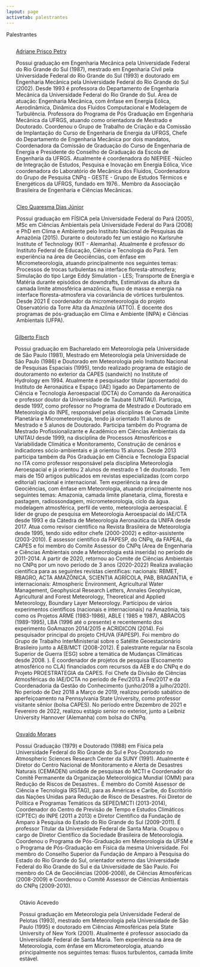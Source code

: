 ```yaml
---
layout: page
activetab: palestrantes
---
```


<section id="backers" class="container px-6 py-6">
  <p class="title has-text-centered has-text-weight-bold is-uppercase is-size-4">
    Palestrantes
  </p>
  <div class="columns">
    <div class="column is-narrow">
      <figure class="image is-128x128">
        <img class="is-rounded" src="{{ '/assets/img/adriane.png' | absolute_url }}">
      </figure>
    </div>
    <div class="column">
      <p class="is-size-5 has-text-weight-semibold">
        <a href="http://lattes.cnpq.br/5893392501816783" target="_blank">Adriane Prisco Petry</a>
      </p>
      <p class="is-size-7 has-text-justified">
        Possui graduação em Engenharia Mecânica pela Universidade Federal do Rio Grande do Sul (1987), mestrado em Engenharia Civil pela Universidade Federal do Rio Grande do Sul (1993) e doutorado em Engenharia Mecânica pela Universidade Federal do Rio Grande do Sul (2002). Desde 1993 é professora do Departamento de Engenharia Mecânica da Universidade Federal do Rio Grande do Sul. Área de atuação: Engenharia Mecânica, com ênfase em Energia Eólica, Aerodinâmica, Dinâmica dos Fluidos Computacional e Modelagem de Turbulência. Professora do Programa de Pós Graduação em Engenharia Mecânica da UFRGS, atuando como orientadora de Mestrado e Doutorado. Coordenou o Grupo de Trabalho de Criação e da Comissão de Implantação do Curso de Engenharia de Energia da UFRGS, Chefe do Departamento de Engenharia Mecânica por dois mandatos, Coordenadora da Comissão de Graduação do Curso de Engenharia de Energia e Presidente do Conselho de Graduação da Escola de Engenharia da UFRGS. Atualmente é coordenadora do NIEPIEE -Núcleo de Integração de Estudos, Pesquisa e Inovação em Energia Eólica, Vice coordenadora do Laboratório de Mecânica dos Fluidos, Coordenadora do Grupo de Pesquisa CNPq - GESTE - Grupo de Estudos Térmicos e Energéticos da UFRGS, fundado em 1976.. Membro da Associação Brasileira de Engenharia e Ciências Mecânicas.
      </p>
    </div>
  </div>
  <div class="columns">
    <div class="column is-narrow">
      <figure class="image is-128x128">
        <img class="is-rounded" src="{{ '/assets/img/cleo.png' | absolute_url }}">
      </figure>
    </div>
    <div class="column">
      <p class="is-size-5 has-text-weight-semibold">
        <a href="http://lattes.cnpq.br/9857237626091379" target="_blank">Cleo Quaresma Dias Júnior</a>
      </p>
      <p class="is-size-7 has-text-justified">
        Possui graduação em FÍSICA pela Universidade Federal do Pará (2005), MSc em Ciências Ambientais pela Universidade Federal do Pará (2008) e PhD em Clima e Ambiente pelo Instituto Nacional de Pesquisas da Amazônia (2015). Durante o doutorado fez um estágio no Karlsruhe Institute of Technology (KIT - Alemanha). Atualmente é professor do Instituto Federal de Educação, Ciência e Tecnologia do Pará. Tem experiência na área de Geociências, com ênfase em Micrometeorologia, atuando principalmente nos seguintes temas: Processos de trocas turbulentas na interface floresta-atmosfera; Simulação do tipo Large Eddy Simulation - LES; Transporte de Energia e Matéria durante episódios de downdrafts, Estimativas da altura da camada limite atmosférica amazônica, fluxo de massa e energia na interface floresta-atmosfera via covariância de vórtices turbulentos. Desde 2021 É coordenador da micrometeorologia do projeto Observatório da Torre Alta da Amazônia (ATTO). É docente dos programas de pós-graduação em Clima e Ambiente (INPA) e Ciências Ambientais (UFPA).
      </p>
    </div>
  </div>
  <div class="columns">
    <div class="column is-narrow">
      <figure class="image is-128x128">
        <img class="is-rounded" src="{{ '/assets/img/gilberto.png' | absolute_url }}">
      </figure>
    </div>
    <div class="column">
      <p class="is-size-5 has-text-weight-semibold">
        <a href="http://lattes.cnpq.br/0331228247415761" target="_blank">Gilberto Fisch</a>
      </p>
      <p class="is-size-7 has-text-justified">
        Possui graduação em Bacharelado em Meteorologia pela Universidade de São Paulo (1981), Mestrado em Meteorologia pela Universidade de São Paulo (1986) e Doutorado em Meteorologia pelo Instituto Nacional de Pesquisas Espaciais (1995), tendo realizado programa de estágio de doutoramento no exterior da CAPES (sandwich) no Institute of Hydrology em 1994. Atualmente é pesquisador titular (aposentado) do Instituto de Aeronaútica e Espaço (IAE) ligado ao Departamento de Ciência e Tecnologia Aeroespacial (DCTA) do Comando da Aeronaútica e professor doutor da Universidade de Taubaté (UNITAU). Participa, desde 1997, como professor no Programa de Mestrado e Doutorado em Meteorologia do INPE, responsável pelas disciplinas de Camada Limite Planetária e Micrometeorologia, tendo já orientado 11 alunos de Mestrado e 5 alunos de Doutorado. Participa também do Programa de Mestrado Profissionalizante e Acadêmico em Ciências Ambientais da UNITAU desde 1999, na disciplina de Processos Atmosféricos e Variabilidade Climática e Monitoramento, Construção de cenários e indicadores sócio-ambientais e já orientou 15 alunos. Desde 2013 participa também da Pós Graduação em Ciência e Tecnologia Espacial no ITA como professor responsável pela disciplina Meteorologia Aeroespacial e já orientou 2 alunos de mestrado e 1 de doutorado. Tem mais de 150 artigos publicados em revistas especializadas (com corpo editorial) nacional e internacional. Tem experiência na área de Geociências, com ênfase em Meteorologia, atuando principalmente nos seguintes temas: Amazonia, camada limite planetaria, clima, floresta e pastagem, radiossondagem, micrometeorologia, ciclo da água. modelagem atmosférica, perfil de vento, meteorologia aeroespacial. É lider de grupo de pesquisa em Meteorologia Aeroespacial do IAE/CTA desde 1993 e da Cátedra de Meteorologia Aeronaútica da UNIFA desde 2017. Atua como revisor científico na Revista Brasileira de Meteorologia desde 1995, tendo sido editor chefe (2000-2002) e editor-assistente (2003-2010). É assessor científico da FAPESP, do CNPq, da FAPEAL, da CAPES e foi membro do Comite Assessor do CNPq (Area de Engenharia e Ciências Ambientais onde a Meteorologia está inserida) no período de 2011-2014. A partir de 2020, retornou ao Comite de Ciências Ambientais no CNPq por um novo período de 3 anos (2020-2022) Realiza avaliação científica para as seguintes revistas científicas: nacionais: RBMET, RBAGRO, ACTA AMAZÔNICA, SCIENTIA AGRÍCOLA, PAB, BRAGANTIA, e internacionais: Atmospheric Environment, Agricultural Water Management, Geophysical Research Letters, Annales Geophysicae, Agricultural and Forest Meteorology, Theoretical and Applied Meteorology, Boundary Layer Meteorology. Participou de vários experimentos científicos (nacionais e internacionais) na Amazônia, tais como os Projetos ARME (1983-1986), ABLE ( 1985 e 1987), ABRACOS (1989-1995), LBA (1996 até o presente) e recentemento dos experimento GoAmazon 2014/2015 e ACRIDICON (2014). Foi pesquisador principal do projeto CHUVA (FAPESP). Foi membro do Grupo de Trabalho InterMinisterial sobre o Satélite Geoestacionário Brasileiro junto a AEB/MCT (2008-2012). É palestrante regular na Escola Superior de Guerra (ESG) sobre a temática de Mudanças Climáticas desde 2008. ). É coordenador de projetos de pesquisa (Escoamento atmosférico no CLA) financiados com recursos da AEB e do CNPq e do Projeto PROESTRATEGIA da CAPES. Foi Chefe da Divisão de Ciências Atmosféricas do IAE/DCTA no período de Fev/2013 a Fev/2017 e da Coordenadoria da Gestão do Conhecimento (junho/2018 a julho/2020). No período de Dez 2018 a Março de 2019, realizou período sabático de aperfeiçoamento na Pennsylvania State University, como professor visitante sênior (bolsa CAPES). No período entre Dezembro de 2021 e Fevereiro de 2022, realizou estágio senior no exterior, junto a Leibniz University Hannover (Alemanha) com bolsa do CNPq.
      </p>
    </div>
  </div>
  <div class="columns">
    <div class="column is-narrow">
      <figure class="image is-128x128">
        <img class="is-rounded" src="{{ '/assets/img/osvaldo.png' | absolute_url }}">
      </figure>
    </div>
    <div class="column">
      <p class="is-size-5 has-text-weight-semibold">
        <a href="http://lattes.cnpq.br/0593135962205202" target="_blank">Osvaldo Moraes</a>
      </p>
      <p class="is-size-7 has-text-justified">
        Possui Graduação (1979) e Doutorado (1988) em Física pela Universidade Federal do Rio Grande do Sul e Pos-Doutorado no Atmospheric Sciences Research Center da SUNY (1991). Atualmente é Diretor do Centro Nacional de Monitoramento e Alerta de Desastres Naturais (CEMADEN) unidade de pesquisas do MCTI e Coordenador do Comitê Permanente da Organização Meteorológica Mundial (OMM) para Redução de Riscos de Desastres.. É membro do Comitê Assessor de Ciência e Tecnologia (RSTAG), para as Américas e Caribe, do Escritório das Nações Unidas para Redução de Risco de Desastres. Foi Diretor de Política e Programas Temáticos da SEPED/MCTI (2013-2014), Coordenador do Centro de Previsão de Tempo e Estudos Climáticos (CPTEC) do INPE (2011 a 2013) e Diretor Científico da Fundação de Amparo à Pesquisa do Estado do Rio Grande do Sul (2009-2011). É professor Titular da Universidade Federal de Santa Maria. Ocupou o cargo de Diretor Científico da Sociedade Brasileira de Meteorologia. Coordenou o Programa de Pós-Graduação em Meteorologia da UFSM e o Programa de Pós-Graduação em Física da mesma Universidade. Foi membro do Conselho Superior da Fundação de Amparo à Pesquisa do Estado do Rio Grande do Sul, orientador externo das Universidade Federal do Rio Grande do Sul e da Universidade de São Paulo. Foi membro do CA de Geociências (2006-2008), de Ciências Atmosféricas (2008-2009) e Coordenou o Comitê Assessor de Ciências Ambientais do CNPq (2009-2010).
      </p>
    </div>
  </div>
  <div class="columns">
    <div class="column is-narrow">
      <figure class="image is-128x128">
        <img class="is-rounded" src="{{ '/assets/img/otavio.png' | absolute_url }}">
      </figure>
    </div>
    <div class="column">
      <p class="is-size-5 has-text-weight-semibold">
        Otávio Acevedo
      </p>
      <p class="is-size-7 has-text-justified">
        Possui graduação em Meteorologia pela Universidade Federal de Pelotas (1993), mestrado em Meteorologia pela Universidade de São Paulo (1995) e doutorado em Ciências Atmosféricas pela State University of New York (2001). Atualmente é professor associado da Universidade Federal de Santa Maria. Tem experiência na área de Meteorologia, com ênfase em Micrometeorologia, atuando principalmente nos seguintes temas: fluxos turbulentos, camada limite estável.
      </p>
    </div>
  </div>
</section>
